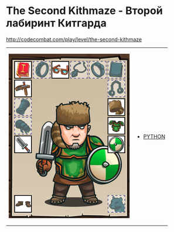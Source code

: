 # The Second Kithmaze  - Второй лабиринт Китгарда

http://codecombat.com/play/level/the-second-kithmaze
<table>
<tr>
<td>

![Hero Picture](hero.png?raw=true "Hero Picture")

</td>
<td>
<ul>
<li>

[PYTHON](TheSecondKithmaze.py)

</li>
</td>
</tr>
<table>